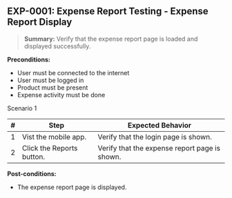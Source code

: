 ## **EXP-0001:** Expense Report Testing - Expense Report Display

> **Summary:** Verify that the expense report page is loaded and displayed successfully. <br>

**Preconditions:**

- User must be connected to the internet
- User must be logged in
- Product must be present
- Expense activity must be done

Scenario 1

| \#  | Step                      | Expected Behavior                             |
| --- | ------------------------- | --------------------------------------------- |
| 1   | Vist the mobile app.      | Verify that the login page is shown.          |
| 2   | Click the Reports button. | Verify that the expense report page is shown. |

**Post-conditions:**

- The expense report page is displayed.
